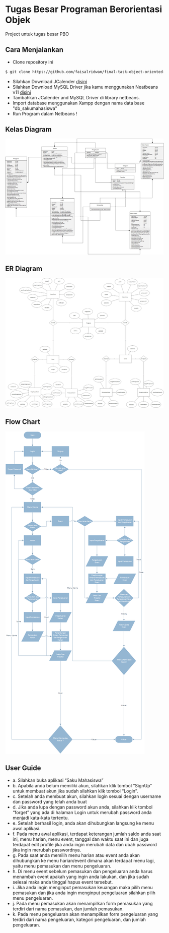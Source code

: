 # Tugas Besar Programan Berorientasi Objek

Project untuk tugas besar PBO

## Cara Menjalankan

 * Clone repository ini 
 ```bash
$ git clone https://github.com/faisalridwan/final-task-object-oriented-programming.git
```
 * Silahkan Download JCalender [disini](http://www.java2s.com/Code/JarDownload/jcalendar/jcalendar-1.4.jar.zip)
 * Silahkan Download MySQL Driver jika kamu menggunakan Neatbeans v11 [disini](https://storage.googleapis.com/google-code-archive-downloads/v2/code.google.com/find-ur-pal/mysql-connector-java-5.1.18-bin.jar)
 * Tambahkan JCalender and MySQL Driver di library netbeans.
 * Import database menggunakan Xampp dengan nama data base "db_sakumahasiswa"
 * Run Program dalam Netbeans !
 
 ## Kelas Diagram
 
 <img src="image/Class%20Diagram.jpg">
 
 ## ER Diagram
 
  <img src="image/ER%20Diagram.png">
  
  ## Flow Chart
  
  <img src="image/Flowchart%20.png"> 
  
  ## User Guide 
  
* a. Silahkan buka aplikasi “Saku Mahasiswa”
* b. Apabila anda belum memiliki akun, silahkan klik tombol “SignUp” untuk membuat akun jika sudah silahkan klik tombol “Login”.
* c. Setelah anda membuat akun, silahkan login sesuai dengan username dan password yang telah anda buat
* d. Jika anda lupa dengan password akun anda, silahkan klik tombol “forget” yang ada di halaman Login untuk merubah password anda menjadi kata-kata tertentu.
* e. Setelah berhasil login, anda akan dihubungkan langsung ke menu awal aplikasi.
* f. Pada menu awal aplikasi, terdapat keterangan jumlah saldo anda saat ini, menu harian, menu event, tanggal dan waktu saat ini dan juga terdapat edit profile jika anda ingin merubah data dan ubah password jika ingin merubah passwordnya. 
* g. Pada saat anda memilih menu harian atau event anda akan dihubungkan ke menu harian/event dimana akan terdapat menu lagi, yaitu menu pemasukan dan menu pengeluaran.
* h. Di menu event sebelum pemasukan dan pengeluaran anda harus menambah event apakah yang ingin anda lakukan, dan jika sudah selesai maka anda tinggal hapus event tersebut.
* i. Jika anda ingin menginput pemasukan keuangan maka pilih menu pemasukan dan jika anda ingin menginput pengeluaran silahkan pilih menu pengeluaran.
* j. Pada menu pemasukan akan menampilkan form pemasukan yang terdiri dari nama pemasukan, dan jumlah pemasukan.
* k. Pada menu pengeluaran akan menampilkan form pengeluaran yang terdiri dari nama pengeluaran, kategori pengeluaran, dan jumlah pengeluaran.
 



